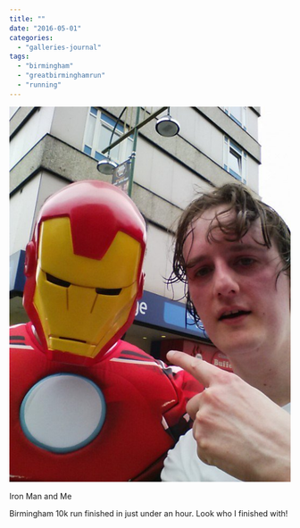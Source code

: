 ```yaml
---
title: ""
date: "2016-05-01"
categories: 
  - "galleries-journal"
tags: 
  - "birmingham"
  - "greatbirminghamrun"
  - "running"
---
```


[![](images/Birmingham-10k-run-finished.jpeg)](https://davidpeach.co.uk/wp-content/uploads/2023/05/Birmingham-10k-run-finished.jpeg)

Iron Man and Me

Birmingham 10k run finished in just under an hour. Look who I finished with!
